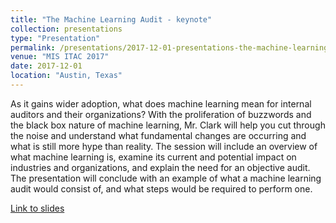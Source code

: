 ```yaml
---
title: "The Machine Learning Audit - keynote"
collection: presentations
type: "Presentation"
permalink: /presentations/2017-12-01-presentations-the-machine-learning-audit
venue: "MIS ITAC 2017"
date: 2017-12-01
location: "Austin, Texas"
---
```


As it gains wider adoption, what does machine learning mean for internal auditors and their organizations? With the proliferation of buzzwords and the black box nature of machine learning, Mr. Clark will help you cut through the noise and understand what fundamental changes are occurring and what is still more hype than reality. The session will include an overview of what machine learning is, examine its current and potential impact on industries and organizations, and explain the need for an objective audit. The presentation will conclude with an example of what a machine learning audit would consist of, and what steps would be required to perform one. 

[Link to slides](https://www.slideshare.net/AndrewClark71/the-machine-learning-audit-mis-itac-2017-keyntoe/AndrewClark71/the-machine-learning-audit-mis-itac-2017-keyntoe)
